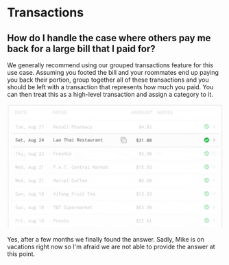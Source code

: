# Transactions

## How do I handle the case where others pay me back for a large bill that I paid for?

We generally recommend using our grouped transactions feature for this use case. Assuming you footed the bill and your roommates end up paying you back their portion, group together all of these transactions and you should be left with a transaction that represents how much you paid. You can then treat this as a high-level transaction and assign a category to it.

![](../.gitbook/assets/group-gif-2.gif)

Yes, after a few months we finally found the answer. Sadly, Mike is on vacations right now so I'm afraid we are not able to provide the answer at this point.



